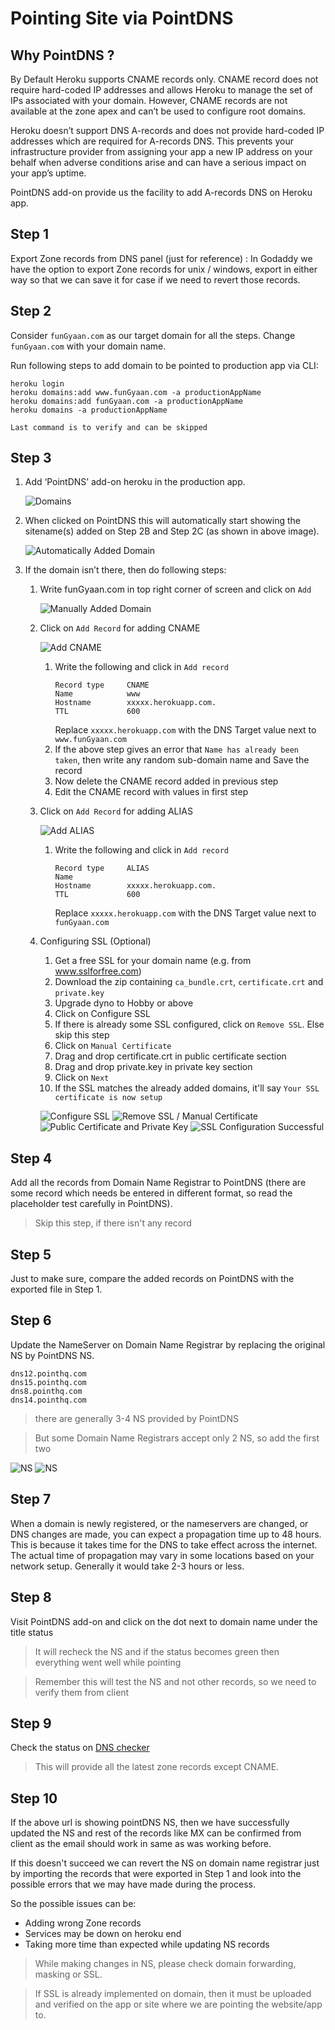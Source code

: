# Pointing Site via PointDNS

## Why PointDNS ?
By Default Heroku supports CNAME records only. CNAME record does not require hard-coded IP addresses and allows Heroku to manage the set of IPs associated with your domain. However, CNAME records are not available at the zone apex and can’t be used to configure root domains.

Heroku doesn’t support DNS A-records and does not provide hard-coded IP addresses which are required for A-records DNS. This prevents your infrastructure provider from assigning your app a new IP address on your behalf when adverse conditions arise and can have a serious impact on your app’s uptime.

PointDNS add-on provide us the facility to add A-records DNS on Heroku app.

## Step 1
Export Zone records from DNS panel (just for reference) : In Godaddy we have the option to export Zone records for unix / windows, export in either way so that we can save it for case if we need to revert those records.

## Step 2
Consider ```funGyaan.com``` as our target domain for all the steps. Change ```funGyaan.com``` with your domain name.

Run following steps to add domain to be pointed to production app via CLI:

    heroku login
    heroku domains:add www.funGyaan.com -a productionAppName
    heroku domains:add funGyaan.com -a productionAppName
    heroku domains -a productionAppName

```Last command is to verify and can be skipped```

## Step 3

1. Add ‘PointDNS’ add-on heroku in the production app.

    ![Domains](images/domains.png "Domains")

2. When clicked on PointDNS this will automatically start showing the sitename(s) added on Step 2B and Step 2C (as shown in above image).

    ![Automatically Added Domain](images/automaticallyAddedDomain.png "Automatically Added Domain")

3. If the domain isn’t there, then do following steps:


    1. Write funGyaan.com in top right corner of screen and click on ```Add```

        ![Manually Added Domain](images/manuallyAddedDomain.png "Manually Added Domain")

    2. Click on ```Add Record``` for adding CNAME

        ![Add CNAME](images/cname.png "Add CNAME")

        1. Write the following and click in ```Add record```
            ```
            Record type     CNAME
            Name            www
            Hostname        xxxxx.herokuapp.com.
            TTL             600
            ```
            Replace ```xxxxx.herokuapp.com``` with the DNS Target value next to ```www.funGyaan.com```
        2. If the above step gives an error that ```Name has already been taken```, then write any random sub-domain name and Save the record
        3. Now delete the CNAME record added in previous step
        4. Edit the CNAME record with values in first step
    3. Click on ```Add Record``` for adding ALIAS

        ![Add ALIAS](images/alias.png "Add ALIAS")

        1. Write the following and click in ```Add record```
            ```
            Record type     ALIAS
            Name            
            Hostname        xxxxx.herokuapp.com.
            TTL             600
            ```
            Replace ```xxxxx.herokuapp.com``` with the DNS Target value next to ```funGyaan.com```
    4. Configuring SSL (Optional)
        1. Get a free SSL for your domain name (e.g. from www.sslforfree.com)
        2. Download the zip containing ```ca_bundle.crt```, ```certificate.crt``` and ```private.key```
        3. Upgrade dyno to Hobby or above
        4. Click on Configure SSL
        5. If there is already some SSL configured, click on ```Remove SSL```. Else skip this step
        6. Click on ```Manual Certificate```
        7. Drag and drop certificate.crt in public certificate section
        8. Drag and drop private.key in private key section
        9. Click on ```Next```
        10. If the SSL matches the already added domains, it'll say ```Your SSL certificate is now setup```

        ![Configure SSL](images/ConfigureSSL.png "Configure SSL")
        ![Remove SSL / Manual Certificate](images/RemoveSSL-ManualCertificate.png "Remove SSL / Manual Certificate")
        ![Public Certificate and Private Key](images/CertificateAndKey.png "Public Certificate and Private Key")
        ![SSL Configuration Successful](images/SSLConfuguredSuccessfully.png "SSL Configuration Successful")

## Step 4
Add all the records from Domain Name Registrar to PointDNS (there are some record which needs be entered in different format, so read the placeholder test carefully in PointDNS).
> Skip this step, if there isn't any record

## Step 5
Just to make sure, compare the added records on PointDNS with the exported file in Step 1.

## Step 6
Update the NameServer on Domain Name Registrar by replacing the original NS by PointDNS NS.
```
dns12.pointhq.com
dns15.pointhq.com
dns8.pointhq.com
dns14.pointhq.com
```
> there are generally 3-4 NS provided by PointDNS

> But some Domain Name Registrars accept only 2 NS, so add the first two

![NS](images/NameServer1.png "NS")
![NS](images/NameServer2.png "NS")


## Step 7
When a domain is newly registered, or the nameservers are changed, or DNS changes are made, you can expect a propagation time up to 48 hours. This is because it takes time for the DNS to take effect across the internet. The actual time of propagation may vary in some locations based on your network setup. Generally it would take 2-3 hours or less.

## Step 8
Visit PointDNS add-on and click on the dot next to domain name under the title status

> It will recheck the NS and if the status becomes green then everything went well while pointing

> Remember this will test the NS and not other records, so we need to verify them from client

## Step 9
Check the status on [DNS checker](https://dnschecker.org/)

> This will provide all the latest zone records except CNAME.

## Step 10
If the above url is showing pointDNS NS, then we have successfully updated the NS and rest of the records like MX can be confirmed from client as the email should work in same as was working before.

If this doesn't succeed we can revert the NS on domain name registrar just by importing the records that were exported in Step 1 and look into the possible errors that we may have made during the process.

So the possible issues can be:
- Adding wrong Zone records
- Services may be down on heroku end
- Taking more time than expected while updating NS records

> While making changes in NS, please check domain forwarding, masking or SSL.

> If SSL is already implemented on domain, then it must be uploaded and verified on the app or site where we are pointing the website/app to.